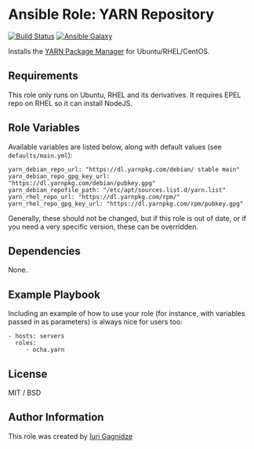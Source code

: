 Ansible Role: YARN Repository
=========

[![Build Status](https://travis-ci.org/ocha/ansible-role-yarn.svg?branch=master)](https://travis-ci.org/ocha/ansible-role-yarn)
[![Ansible Galaxy](https://img.shields.io/ansible/role/13308.svg)](https://galaxy.ansible.com/ocha/yarn/)

Installs the [YARN Package Manager](https://yarnpkg.com) for Ubuntu/RHEL/CentOS.

Requirements
------------

This role only runs on Ubuntu, RHEL and its derivatives.
It requires EPEL repo on RHEL so it can install NodeJS.

Role Variables
--------------

Available variables are listed below, along with default values (see `defaults/main.yml`):

    yarn_debian_repo_url: "https://dl.yarnpkg.com/debian/ stable main"
    yarn_debian_repo_gpg_key_url: "https://dl.yarnpkg.com/debian/pubkey.gpg"
    yarn_debian_repofile_path: "/etc/apt/sources.list.d/yarn.list"
    yarn_rhel_repo_url: "https://dl.yarnpkg.com/rpm/"
    yarn_rhel_repo_gpg_key_url: "https://dl.yarnpkg.com/rpm/pubkey.gpg"

Generally, these should not be changed, but if this role is out of date, or if you need a very specific version, these can be overridden.


Dependencies
------------

None.

Example Playbook
----------------

Including an example of how to use your role (for instance, with variables passed in as parameters) is always nice for users too:

    - hosts: servers
      roles:
         - ocha.yarn

License
-------

MIT / BSD

Author Information
------------------

This role was created by [Iuri Gagnidze](https://www.github.com/ocha)
